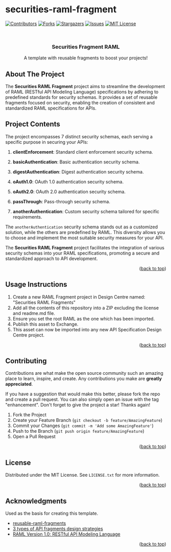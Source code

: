 # securities-raml-fragment
<a name="readme-top"></a>

[![Contributors][contributors-shield]][contributors-url]
[![Forks][forks-shield]][forks-url]
[![Stargazers][stars-shield]][stars-url]
[![Issues][issues-shield]][issues-url]
[![MIT License][license-shield]][license-url]


<!-- PROJECT LOGO -->
<br />
<div align="center">
  <!-- <a href="https://github.com/jonathanfiss/securities-raml-fragment">
    <img src="images/logo.png" alt="Logo" width="80" height="80">
  </a> -->

  <h3 align="center">Securities Fragment RAML</h3>

  <p align="center">A template with reusable fragments to boost your projects!</p> 
</div>

<!-- ABOUT THE PROJECT -->
## About The Project

The **Securities RAML Fragment** project aims to streamline the development of RAML (RESTful API Modeling Language) specifications by adhering to predefined standards for security schemas. It provides a set of reusable fragments focused on security, enabling the creation of consistent and standardized RAML specifications for APIs.

## Project Contents

The project encompasses 7 distinct security schemas, each serving a specific purpose in securing your APIs:

1. **clientEnforcement**: Standard client enforcement security schema.

2. **basicAuthentication**: Basic authentication security schema.

3. **digestAuthentication**: Digest authentication security schema.

4. **oAuth1.0**: OAuth 1.0 authentication security schema.

5. **oAuth2.0**: OAuth 2.0 authentication security schema.

6. **passThrough**: Pass-through security schema.

7. **anotherAuthentication**: Custom security schema tailored for specific requirements.

The `anotherAuthentication` security schema stands out as a customized solution, while the others are predefined by RAML. This diversity allows you to choose and implement the most suitable security measures for your API.

The **Securities RAML Fragment** project facilitates the integration of various security schemas into your RAML specifications, promoting a secure and standardized approach to API development.

<p align="right">(<a href="#readme-top">back to top</a>)</p>

## Usage Instructions

1. Create a new RAML Fragment project in Design Centre named: "Securities RAML Fragments"
2. Add all the contents of this repository into a ZIP excluding the license and readme.md file.
3. Ensure you set the root RAML as the one which has been imported.
4. Publish this asset to Exchange.
5. This asset can now be imported into any new API Specification Design Centre project.

<p align="right">(<a href="#readme-top">back to top</a>)</p>

<!-- CONTRIBUTING -->
## Contributing

Contributions are what make the open source community such an amazing place to learn, inspire, and create. Any contributions you make are **greatly appreciated**.

If you have a suggestion that would make this better, please fork the repo and create a pull request. You can also simply open an issue with the tag "enhancement".
Don't forget to give the project a star! Thanks again!

1. Fork the Project
2. Create your Feature Branch (`git checkout -b feature/AmazingFeature`)
3. Commit your Changes (`git commit -m 'Add some AmazingFeature'`)
4. Push to the Branch (`git push origin feature/AmazingFeature`)
5. Open a Pull Request

<p align="right">(<a href="#readme-top">back to top</a>)</p>

<!-- LICENSE -->
## License

Distributed under the MIT License. See `LICENSE.txt` for more information.

<p align="right">(<a href="#readme-top">back to top</a>)</p>

<!-- ACKNOWLEDGMENTS -->
## Acknowledgments

Used as the basis for creating this template.

* [reusable-raml-fragments]([https://medium.com/@shiv.jalli_26300/getting-started-with-raml-1-0-406377f8c1ab](https://github.com/mulesoft-catalyst/reusable-raml-fragments))
* [3 types of API fragments design strategies](https://blogs.mulesoft.com/api-integration/patterns/api-fragments-design-strategies/)
* [RAML Version 1.0: RESTful API Modeling Language](https://github.com/raml-org/raml-spec/blob/master/versions/raml-10/raml-10.md/#resource-types-and-traits)


<p align="right">(<a href="#readme-top">back to top</a>)</p>


<!-- MARKDOWN LINKS & IMAGES -->
<!-- https://www.markdownguide.org/basic-syntax/#reference-style-links -->
[contributors-shield]: https://img.shields.io/github/contributors/jonathanfiss/securities-raml-fragment.svg?style=for-the-badge
[contributors-url]: https://github.com/jonathanfiss/securities-raml-fragment/graphs/contributors
[forks-shield]: https://img.shields.io/github/forks/jonathanfiss/securities-raml-fragment.svg?style=for-the-badge
[forks-url]: https://github.com/jonathanfiss/securities-raml-fragment/network/members
[stars-shield]: https://img.shields.io/github/stars/jonathanfiss/securities-raml-fragment.svg?style=for-the-badge
[stars-url]: https://github.com/jonathanfiss/securities-raml-fragment/stargazers
[issues-shield]: https://img.shields.io/github/issues/jonathanfiss/securities-raml-fragment.svg?style=for-the-badge
[issues-url]: https://github.com/jonathanfiss/securities-raml-fragment/issues
[license-shield]: https://img.shields.io/github/license/jonathanfiss/securities-raml-fragment.svg?style=for-the-badge
[license-url]: https://github.com/jonathanfiss/securities-raml-fragment/blob/master/LICENSE.txt

